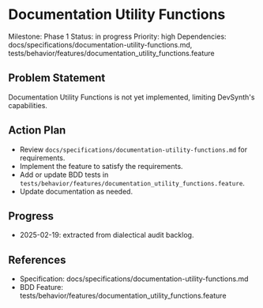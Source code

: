 # Documentation Utility Functions
Milestone: Phase 1
Status: in progress
Priority: high
Dependencies: docs/specifications/documentation-utility-functions.md, tests/behavior/features/documentation_utility_functions.feature

## Problem Statement
Documentation Utility Functions is not yet implemented, limiting DevSynth's capabilities.


## Action Plan
- Review `docs/specifications/documentation-utility-functions.md` for requirements.
- Implement the feature to satisfy the requirements.
- Add or update BDD tests in `tests/behavior/features/documentation_utility_functions.feature`.
- Update documentation as needed.

## Progress
- 2025-02-19: extracted from dialectical audit backlog.

## References
- Specification: docs/specifications/documentation-utility-functions.md
- BDD Feature: tests/behavior/features/documentation_utility_functions.feature
